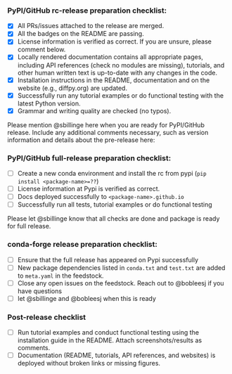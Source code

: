 ### PyPI/GitHub rc-release preparation checklist:

- [x] All PRs/issues attached to the release are merged.
- [x] All the badges on the README are passing.
- [x] License information is verified as correct. If you are unsure, please comment below.
- [x] Locally rendered documentation contains all appropriate pages, including API references (check no modules are
  missing), tutorials, and other human written text is up-to-date with any changes in the code.
- [x] Installation instructions in the README, documentation and on the website (e.g., diffpy.org) are updated. 
- [x] Successfully run any tutorial examples or do functional testing with the latest Python version.
- [x] Grammar and writing quality are checked (no typos).

Please mention @sbillinge here when you are ready for PyPI/GitHub release. Include any additional comments necessary, such as version information and details about the pre-release here:

### PyPI/GitHub  full-release preparation checklist:
- [ ] Create a new conda environment and install the rc from pypi (`pip install <package-name>=??`)
- [ ] License information at Pypi is verified as correct. 
- [ ] Docs deployed successfully to `<package-name>.github.io`
- [ ] Successfully run all tests, tutorial examples or do functional testing

Please let  @sbillinge know that all checks are done and package is ready for full release.

### conda-forge release preparation checklist:

<!-- After @sbillinge releases the PyPI package, please check the following when creating a PR for conda-forge release.-->

- [ ] Ensure that the full release has appeared on Pypi successfully
- [ ] New package dependencies listed in `conda.txt` and `test.txt` are added to `meta.yaml` in the feedstock.
- [ ] Close any open issues on the feedstock.  Reach out to @bobleesj if you have questions
- [ ] let @sbillinge and @bobleesj when this is ready

### Post-release checklist

<!-- Before closing this issue, please complete the following: -->

- [ ]  Run tutorial examples and conduct functional testing using the installation guide in the README. Attach screenshots/results as comments.
- [ ]  Documentation (README, tutorials, API references, and websites) is deployed without broken links or missing figures.
